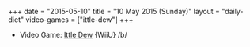 +++
date = "2015-05-10"
title = "10 May 2015 (Sunday)"
layout = "daily-diet"
video-games = ["ittle-dew"]
+++

<ul>
<li class="entry video-games">Video Game: <a href="/video-games/ittle-dew">Ittle Dew</a> {WiiU} /b/</li>
</ul>